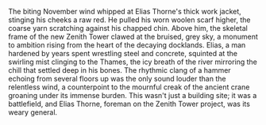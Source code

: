 The biting November wind whipped at Elias Thorne's thick work jacket, stinging his cheeks a raw red.  He pulled his worn woolen scarf higher, the coarse yarn scratching against his chapped chin.  Above him, the skeletal frame of the new Zenith Tower clawed at the bruised, grey sky, a monument to ambition rising from the heart of the decaying docklands.  Elias, a man hardened by years spent wrestling steel and concrete, squinted at the swirling mist clinging to the Thames, the icy breath of the river mirroring the chill that settled deep in his bones.  The rhythmic clang of a hammer echoing from several floors up was the only sound louder than the relentless wind, a counterpoint to the mournful creak of the ancient crane groaning under its immense burden.  This wasn't just a building site; it was a battlefield, and Elias Thorne, foreman on the Zenith Tower project, was its weary general.
